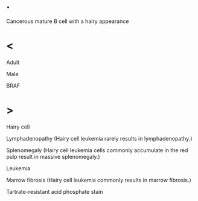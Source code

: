 # .

Cancerous mature B cell with a hairy appearance

# <

Adult

Male

BRAF

# >

Hairy cell

Lymphadenopathy (Hairy cell leukemia rarely results in lymphadenopathy.)

Splenomegaly (Hairy cell leukemia cells commonly accumulate in the red pulp result in massive splenomegaly.)

Leukemia

Marrow fibrosis (Hairy cell leukemia commonly results in marrow fibrosis.)

Tartrate-resistant acid phosphate stain
